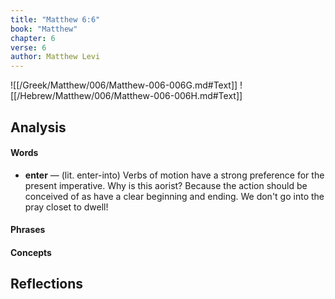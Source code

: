```yaml
---
title: "Matthew 6:6"
book: "Matthew"
chapter: 6
verse: 6
author: Matthew Levi
---
```

![[/Greek/Matthew/006/Matthew-006-006G.md#Text]]
![[/Hebrew/Matthew/006/Matthew-006-006H.md#Text]]

## Analysis

#### Words
- **enter** — (lit. enter-into) Verbs of motion have a strong preference for the present imperative.  Why is this aorist?  Because the action should be conceived of as have a clear beginning and ending.  We don't go into the pray closet to dwell!

#### Phrases

#### Concepts

## Reflections
